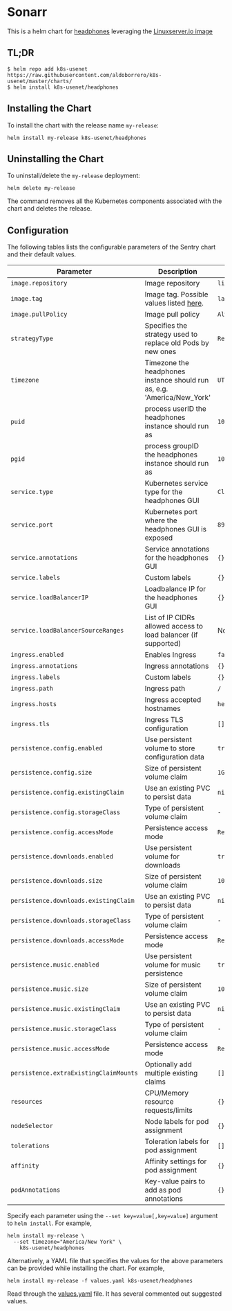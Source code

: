 # Sonarr

This is a helm chart for [headphones](https://github.com/rembo10/headphones) leveraging the [Linuxserver.io image](https://hub.docker.com/r/linuxserver/headphones/)

## TL;DR

```shell
$ helm repo add k8s-usenet https://raw.githubusercontent.com/aldoborrero/k8s-usenet/master/charts/
$ helm install k8s-usenet/headphones
```

## Installing the Chart

To install the chart with the release name `my-release`:

```console
helm install my-release k8s-usenet/headphones
```

## Uninstalling the Chart

To uninstall/delete the `my-release` deployment:

```console
helm delete my-release
```

The command removes all the Kubernetes components associated with the chart and deletes the release.

## Configuration

The following tables lists the configurable parameters of the Sentry chart and their default values.

| Parameter                              | Description                                                                                      | Default                  |
| -------------------------------------- | ------------------------------------------------------------------------------------------------ | ------------------------ |
| `image.repository`                     | Image repository                                                                                 | `linuxserver/headphones` |
| `image.tag`                            | Image tag. Possible values listed [here](https://hub.docker.com/r/linuxserver/headphones/tags/). | `latest`           |
| `image.pullPolicy`                     | Image pull policy                                                                                | `Always`                 |
| `strategyType`                         | Specifies the strategy used to replace old Pods by new ones                                      | `Recreate`               |
| `timezone`                             | Timezone the headphones instance should run as, e.g. 'America/New_York'                          | `UTC`                    |
| `puid`                                 | process userID the headphones instance should run as                                             | `1001`                   |
| `pgid`                                 | process groupID the headphones instance should run as                                            | `1001`                   |
| `service.type`                         | Kubernetes service type for the headphones GUI                                                   | `ClusterIP`              |
| `service.port`                         | Kubernetes port where the headphones GUI is exposed                                              | `8989`                   |
| `service.annotations`                  | Service annotations for the headphones GUI                                                       | `{}`                     |
| `service.labels`                       | Custom labels                                                                                    | `{}`                     |
| `service.loadBalancerIP`               | Loadbalance IP for the headphones GUI                                                            | `{}`                     |
| `service.loadBalancerSourceRanges`     | List of IP CIDRs allowed access to load balancer (if supported)                                  | None                     |
| `ingress.enabled`                      | Enables Ingress                                                                                  | `false`                  |
| `ingress.annotations`                  | Ingress annotations                                                                              | `{}`                     |
| `ingress.labels`                       | Custom labels                                                                                    | `{}`                     |
| `ingress.path`                         | Ingress path                                                                                     | `/`                      |
| `ingress.hosts`                        | Ingress accepted hostnames                                                                       | `headphones.local`       |
| `ingress.tls`                          | Ingress TLS configuration                                                                        | `[]`                     |
| `persistence.config.enabled`           | Use persistent volume to store configuration data                                                | `true`                   |
| `persistence.config.size`              | Size of persistent volume claim                                                                  | `1Gi`                    |
| `persistence.config.existingClaim`     | Use an existing PVC to persist data                                                              | `nil`                    |
| `persistence.config.storageClass`      | Type of persistent volume claim                                                                  | `-`                      |
| `persistence.config.accessMode`        | Persistence access mode                                                                          | `ReadWriteOnce`          |
| `persistence.downloads.enabled`        | Use persistent volume for downloads                                                              | `true`                   |
| `persistence.downloads.size`           | Size of persistent volume claim                                                                  | `10Gi`                   |
| `persistence.downloads.existingClaim`  | Use an existing PVC to persist data                                                              | `nil`                    |
| `persistence.downloads.storageClass`   | Type of persistent volume claim                                                                  | `-`                      |
| `persistence.downloads.accessMode`     | Persistence access mode                                                                          | `ReadWriteOnce`          |
| `persistence.music.enabled`            | Use persistent volume for music persistence                                                      | `true`                   |
| `persistence.music.size`               | Size of persistent volume claim                                                                  | `10Gi`                   |
| `persistence.music.existingClaim`      | Use an existing PVC to persist data                                                              | `nil`                    |
| `persistence.music.storageClass`       | Type of persistent volume claim                                                                  | `-`                      |
| `persistence.music.accessMode`         | Persistence access mode                                                                          | `ReadWriteOnce`          |
| `persistence.extraExistingClaimMounts` | Optionally add multiple existing claims                                                          | `[]`                     |
| `resources`                            | CPU/Memory resource requests/limits                                                              | `{}`                     |
| `nodeSelector`                         | Node labels for pod assignment                                                                   | `{}`                     |
| `tolerations`                          | Toleration labels for pod assignment                                                             | `[]`                     |
| `affinity`                             | Affinity settings for pod assignment                                                             | `{}`                     |
| `podAnnotations`                       | Key-value pairs to add as pod annotations                                                        | `{}`                     |

Specify each parameter using the `--set key=value[,key=value]` argument to `helm install`. For example,

```console
helm install my-release \
  --set timezone="America/New York" \
    k8s-usenet/headphones
```

Alternatively, a YAML file that specifies the values for the above parameters can be provided while installing the chart. For example,

```console
helm install my-release -f values.yaml k8s-usenet/headphones
```

Read through the [values.yaml](values.yaml) file. It has several commented out suggested values.
